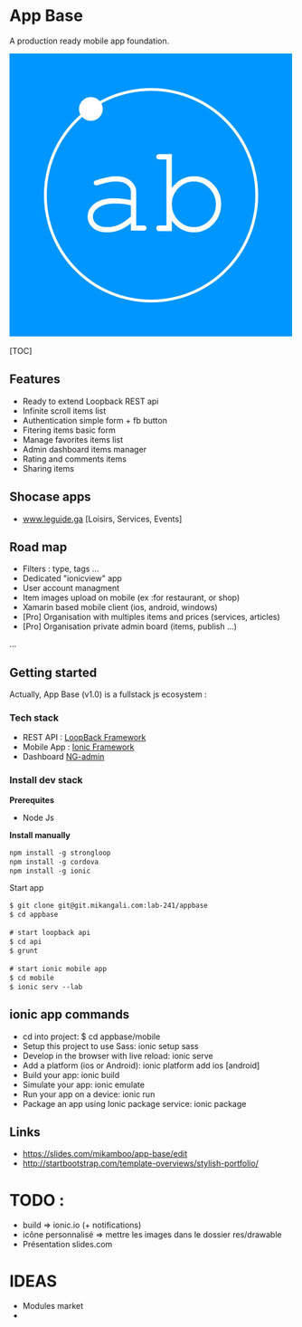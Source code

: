 # App Base

A production ready mobile app foundation.

![](logo.jpg)

[TOC]

## Features

* Ready to extend Loopback REST api
* Infinite scroll items list
* Authentication simple form + fb button
* Fitering items basic form
* Manage favorites items list
* Admin dashboard items manager
* Rating and comments items
* Sharing items

## Shocase apps

* www.leguide.ga [Loisirs, Services, Events]

## Road map

* Filters : type, tags ...
* Dedicated "ionicview" app
* User account managment
* Item images upload on mobile (ex :for restaurant, or shop)
* Xamarin based mobile client (ios, android, windows) 
* [Pro] Organisation with multiples items and prices (services, articles)
* [Pro] Organisation private admin board (items, publish ...) 

...

## Getting started

Actually, App Base (v1.0) is a fullstack js ecosystem :

### Tech stack

* REST API : [LoopBack Framework](https://strongloop.com/node-js/loopback-framework)
* Mobile App : [Ionic Framework](http://ionicframework.com/)
* Dashboard [NG-admin](https://github.com/marmelab/ng-admin)

### Install dev stack

__Prerequites__

* Node Js

__Install manually__

```
npm install -g strongloop
npm install -g cordova
npm install -g ionic
```

Start app

```
$ git clone git@git.mikangali.com:lab-241/appbase
$ cd appbase

# start loopback api
$ cd api
$ grunt

# start ionic mobile app
$ cd mobile
$ ionic serv --lab
```

## ionic app commands

 * cd into project: $ cd appbase/mobile
 * Setup this project to use Sass: ionic setup sass
 * Develop in the browser with live reload: ionic serve
 * Add a platform (ios or Android): ionic platform add ios [android]
 * Build your app: ionic build <PLATFORM>
 * Simulate your app: ionic emulate <PLATFORM>
 * Run your app on a device: ionic run <PLATFORM>
 * Package an app using Ionic package service: ionic package <MODE> <PLATFORM>


## Links

* https://slides.com/mikamboo/app-base/edit
* http://startbootstrap.com/template-overviews/stylish-portfolio/


TODO : 
================

* build => ionic.io (+ notifications) 
* icône personnalisé => mettre les images dans le dossier res/drawable
* Présentation slides.com


IDEAS
================

* Modules market
* 
